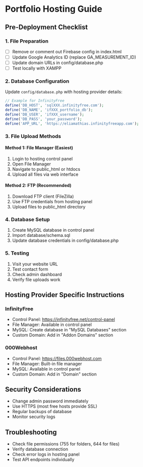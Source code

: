 # Portfolio Hosting Guide

## Pre-Deployment Checklist

### 1. File Preparation
- [ ] Remove or comment out Firebase config in index.html
- [ ] Update Google Analytics ID (replace GA_MEASUREMENT_ID)
- [ ] Update domain URLs in config/database.php
- [ ] Test locally with XAMPP

### 2. Database Configuration
Update `config/database.php` with hosting provider details:

```php
// Example for InfinityFree
define('DB_HOST', 'sqlXXX.infinityfree.com');
define('DB_NAME', 'ifXXX_portfolio_db');
define('DB_USER', 'ifXXX_username');
define('DB_PASS', 'your_password');
define('APP_URL', 'https://eliamathias.infinityfreeapp.com');
```

### 3. File Upload Methods

#### Method 1: File Manager (Easiest)
1. Login to hosting control panel
2. Open File Manager
3. Navigate to public_html or htdocs
4. Upload all files via web interface

#### Method 2: FTP (Recommended)
1. Download FTP client (FileZilla)
2. Use FTP credentials from hosting panel
3. Upload files to public_html directory

### 4. Database Setup
1. Create MySQL database in control panel
2. Import database/schema.sql
3. Update database credentials in config/database.php

### 5. Testing
1. Visit your website URL
2. Test contact form
3. Check admin dashboard
4. Verify file uploads work

## Hosting Provider Specific Instructions

### InfinityFree
- Control Panel: https://infinityfree.net/control-panel
- File Manager: Available in control panel
- MySQL: Create database in "MySQL Databases" section
- Custom Domain: Add in "Addon Domains" section

### 000Webhost
- Control Panel: https://files.000webhost.com
- File Manager: Built-in file manager
- MySQL: Available in control panel
- Custom Domain: Add in "Domain" section

## Security Considerations
- Change admin password immediately
- Use HTTPS (most free hosts provide SSL)
- Regular backups of database
- Monitor security logs

## Troubleshooting
- Check file permissions (755 for folders, 644 for files)
- Verify database connection
- Check error logs in hosting panel
- Test API endpoints individually
